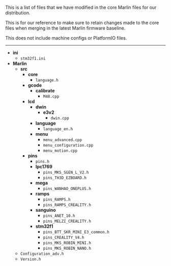 This is a list of files that we have modified in the core Marlin files for our distribution.

This is for our reference to make sure to retain changes made to the core files when merging in the latest Marlin firmware baseline.

This does not include machine configs or PlatformIO files.

----------

- **ini**
	- `stm32f1.ini`
- **Marlin**
	- **src**
		- **core**
			- `language.h`
		- **gcode**
			- **calibrate**
				- `M48.cpp`
		- **lcd**
			- **dwin**
				- **e3v2**
					- `dwin.cpp`
			- **language**
				- `language_en.h`
			- **menu**
				- `menu_advanced.cpp`
				- `menu_configuration.cpp`
				- `menu_motion.cpp`			
		- **pins**
			- `pins.h`
			- **lpc1769**
				- `pins_MKS_SGEN_L_V2.h`
				- `pins_TH3D_EZBOARD.h`
			- **mega**
				- `pins_WANHAO_ONEPLUS.h`
			- **ramps**
				- `pins_RAMPS.h`
				- `pins_RAMPS_CREALITY.h`
			- **sanguino**
				- `pins_ANET_10.h`
				- `pins_MELZI_CREALITY.h`
			- **stm32f1**
				- `pins_BTT_SKR_MINI_E3_common.h`
				- `pins_CREALITY_V4.h`
				- `pins_MKS_ROBIN_MINI.h`
				- `pins_MKS_ROBIN_NANO.h`
	- `Configuration_adv.h`
	- `Version.h`